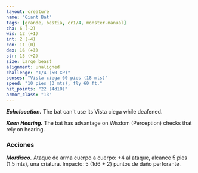 ```yaml
---
layout: creature
name: "Giant Bat"
tags: [grande, bestia, cr1/4, monster-manual]
cha: 6 (-2)
wis: 12 (+1)
int: 2 (-4)
con: 11 (0)
dex: 16 (+3)
str: 15 (+2)
size: Large beast
alignment: unaligned
challenge: "1/4 (50 XP)"
senses: "Vista ciega 60 pies (18 mts)"
speed: "10 pies (3 mts), fly 60 ft."
hit_points: "22 (4d10)"
armor_class: "13"
---
```


***Echolocation.*** The bat can't use its Vista ciega while deafened.

***Keen Hearing.*** The bat has advantage on Wisdom (Perception) checks that rely on hearing.

### Acciones

***Mordisco.*** Ataque de arma cuerpo a cuerpo: +4 al ataque, alcance 5 pies (1.5 mts), una criatura. Impacto: 5 (1d6 + 2) puntos de daño perforante.